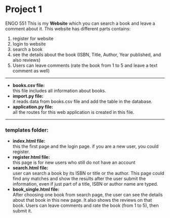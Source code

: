 # Project 1

ENGO 551
This is my **Website** which you can search a book and leave a comment about it.
This website has different parts contains:
1. register for website
2. login to website
3. search a book
4. see the details about the book (ISBN, Title, Author, Year published, and also reviews)
5. Users can leave comments (rate the book from 1 to 5 and leave a text comment as well)
---
- **books.csv file:**   
this file includes all information about books.  
- **import.py file:**   
it reads data from books.csv file and add the table in the database.
- **application.py file:**  
all the routes for this web application is created in this file.  
---
### templates folder:  
- **index.html file:**  
this the first page and the login page. if you are a new user, you could register.  
- **register.html file:**  
this page is for new users who still do not have an account  
- **search.html file:**  
user can search a book by its ISBN or title or the author. This page could find any matches and show the results after the user submit the information, even if just part of a title, ISBN or author name are typed.  
- **book_single.html file:**  
After choosing one book from search page, the user can see the details about that book in this new page. It also shows the reviews on that book. Users can leave comments and rate the book (from 1 to 5), then submit it.   
